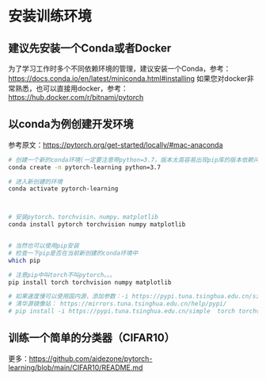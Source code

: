 # 安装训练环境

## 建议先安装一个Conda或者Docker

为了学习工作时多个不同依赖环境的管理，建议安装一个Conda，参考：https://docs.conda.io/en/latest/miniconda.html#installing
如果您对docker非常熟悉，也可以直接用docker，参考：https://hub.docker.com/r/bitnami/pytorch


## 以conda为例创建开发环境

参考原文：https://pytorch.org/get-started/locally/#mac-anaconda

```bash
# 创建一个新的conda环境(一定要注意带python=3.7，版本太高容易出现pip库的版本依赖问题)
conda create -n pytorch-learning python=3.7

# 进入新创建的环境
conda activate pytorch-learning



# 安装pytorch、torchvisin、numpy、matplotlib
conda install pytorch torchvision numpy matplotlib


# 当然也可以使用pip安装
# 检查一下pip是否在当前新创建的conda环境中
which pip

# 注意pip中叫torch不叫pytorch。。。
pip install torch torchvision numpy matplotlib

# 如果速度慢可以使用国内源，添加参数：-i https://pypi.tuna.tsinghua.edu.cn/simple
# 清华源镜像站： https://mirrors.tuna.tsinghua.edu.cn/help/pypi/
# pip install -i https://pypi.tuna.tsinghua.edu.cn/simple  torch torchvision numpy matplotlib 


````

## 训练一个简单的分类器（CIFAR10）

更多：https://github.com/aidezone/pytorch-learning/blob/main/CIFAR10/README.md